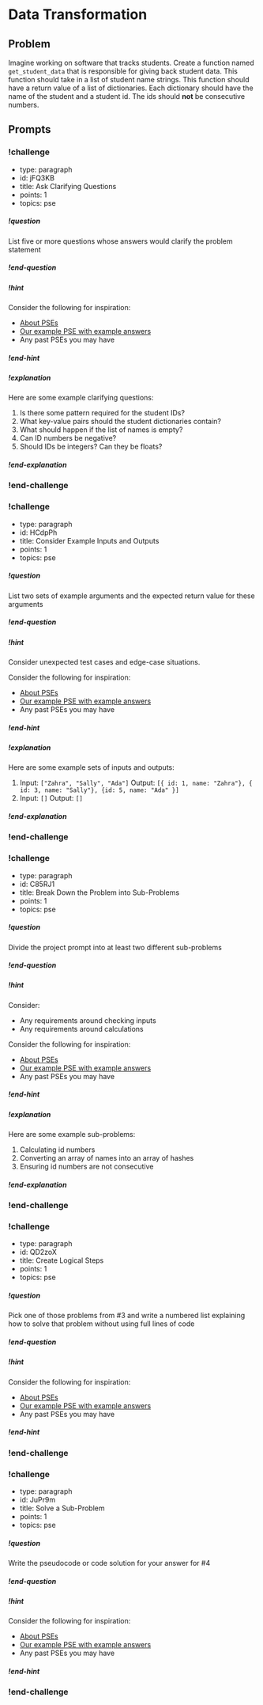# Data Transformation

## Problem

Imagine working on software that tracks students. Create a function named `get_student_data` that is responsible for giving back student data. This function should take in a list of student name strings. This function should have a return value of a list of dictionaries. Each dictionary should have the name of the student and a student id. The ids should **not** be consecutive numbers.

## Prompts

<!-- Question 1 -->
<!-- prettier-ignore-start -->
### !challenge
* type: paragraph
* id: jFQ3KB
* title: Ask Clarifying Questions
* points: 1
* topics: pse
##### !question

List five or more questions whose answers would clarify the problem statement

##### !end-question
##### !hint

Consider the following for inspiration:

- [About PSEs](../about-pses/about-pses.md)
- [Our example PSE with example answers](../about-pses/example-pse.md)
- Any past PSEs you may have

##### !end-hint
##### !explanation 

Here are some example clarifying questions:

1.  Is there some pattern required for the student IDs?
1.  What key-value pairs should the student dictionaries contain?
1.  What should happen if the list of names is empty?
1.  Can ID numbers be negative?
1.  Should IDs be integers? Can they be floats?

##### !end-explanation
### !end-challenge
<!-- prettier-ignore-end -->

<!-- Question 2 -->
<!-- prettier-ignore-start -->
### !challenge
* type: paragraph
* id: HCdpPh
* title: Consider Example Inputs and Outputs
* points: 1
* topics: pse
##### !question

List two sets of example arguments and the expected return value for these arguments

##### !end-question
##### !hint

Consider unexpected test cases and edge-case situations.

Consider the following for inspiration:

- [About PSEs](../about-pses/about-pses.md)
- [Our example PSE with example answers](../about-pses/example-pse.md)
- Any past PSEs you may have

##### !end-hint
##### !explanation 

Here are some example sets of inputs and outputs:

1.  Input:  `["Zahra", "Sally", "Ada"]`  Output:  `[{ id: 1, name: "Zahra"}, { id: 3, name: "Sally"}, {id: 5, name: "Ada" }]`
1.  Input: `[]`  Output: `[]`

##### !end-explanation
### !end-challenge
<!-- prettier-ignore-end -->

<!-- Question 3 -->
<!-- prettier-ignore-start -->
### !challenge
* type: paragraph
* id: C85RJ1
* title: Break Down the Problem into Sub-Problems
* points: 1
* topics: pse
##### !question

Divide the project prompt into at least two different sub-problems

##### !end-question
##### !hint

Consider:

- Any requirements around checking inputs
- Any requirements around calculations

Consider the following for inspiration:

- [About PSEs](../about-pses/about-pses.md)
- [Our example PSE with example answers](../about-pses/example-pse.md)
- Any past PSEs you may have

##### !end-hint
##### !explanation

Here are some example sub-problems:

1.  Calculating id numbers
1.  Converting an array of names into an array of hashes
1.  Ensuring id numbers are not consecutive

##### !end-explanation
### !end-challenge
<!-- prettier-ignore-end -->

<!-- Question 4 -->
<!-- prettier-ignore-start -->
### !challenge
* type: paragraph
* id: QD2zoX
* title: Create Logical Steps
* points: 1
* topics: pse
##### !question

Pick one of those problems from #3 and write a numbered list explaining how to solve that problem without using full lines of code

##### !end-question
##### !hint

Consider the following for inspiration:

- [About PSEs](../about-pses/about-pses.md)
- [Our example PSE with example answers](../about-pses/example-pse.md)
- Any past PSEs you may have

##### !end-hint
### !end-challenge
<!-- prettier-ignore-end -->

<!-- Question 5 -->
<!-- prettier-ignore-start -->
### !challenge
* type: paragraph
* id: JuPr9m
* title: Solve a Sub-Problem
* points: 1
* topics: pse
##### !question

Write the pseudocode or code solution for your answer for #4

##### !end-question
##### !hint

Consider the following for inspiration:

- [About PSEs](../about-pses/about-pses.md)
- [Our example PSE with example answers](../about-pses/example-pse.md)
- Any past PSEs you may have

##### !end-hint
### !end-challenge
<!-- prettier-ignore-end -->
